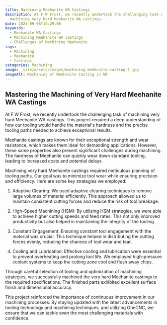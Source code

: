 ```yaml
---
title: Machining Meehanite WA Castings
description: At F W Frost, we recently undertook the challenging task of
  machining very hard Meehanite WA castings.
date: 2024-09-06T15:29:00
keywords:
  - Meehanite WA Castings
  - Machining Meehanite WA Castings
  - Challenges of Machining Meehanite
tags:
  - Machining
  - Meehanite
  - Castings
categories: Machining
image: _site/assets/images/machining-meehanite-casting-1.jpg
imageAlt: Machining of Meehanite Casting in UK
---
```

## Mastering the Machining of Very Hard Meehanite WA Castings

At F W Frost, we recently undertook the challenging task of machining very hard Meehanite WA castings. This project required a deep understanding of how our tooling would handle the material's hardness and the precise tooling paths needed to achieve exceptional results.

Meehanite castings are known for their exceptional strength and wear resistance, which makes them ideal for demanding applications. However, these same properties also present significant challenges during machining. The hardness of Meehanite can quickly wear down standard tooling, leading to increased costs and potential delays.

Machining very hard Meehanite castings required meticulous planning of tooling paths. Our goal was to minimize tool wear while ensuring precision and efficiency. Here are some key strategies we employed:

1.  Adaptive Clearing: We used adaptive clearing techniques to remove large volumes of material efficiently. This approach allowed us to maintain consistent cutting forces and reduce the risk of tool breakage.
    
2.  High-Speed Machining (HSM): By utilizing HSM strategies, we were able to achieve higher cutting speeds and feed rates. This not only improved productivity but also helped in maintaining the integrity of the tooling.
    
3.  Constant Engagement: Ensuring constant tool engagement with the material was crucial. This technique helped in distributing the cutting forces evenly, reducing the chances of tool wear and tear.
    
4.  Cooling and Lubrication: Effective cooling and lubrication were essential to prevent overheating and prolong tool life. We employed high-pressure coolant systems to keep the cutting zone cool and flush away chips.
    

Through careful selection of tooling and optimization of machining strategies, we successfully machined the very hard Meehanite castings to the required specifications. The finished parts exhibited excellent surface finish and dimensional accuracy.

This project reinforced the importance of continuous improvement in our machining processes. By staying updated with the latest advancements in tooling technology and machining techniques, and utilizing OneCNC, we ensure that we can tackle even the most challenging materials with confidence.